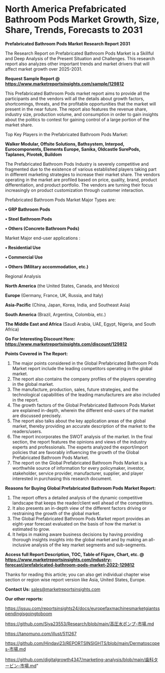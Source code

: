 # North America Prefabricated Bathroom Pods Market Growth, Size, Share, Trends, Forecasts to 2031

<strong>Prefabricated Bathroom Pods Market Research Report 2031</strong>

The Research Report on Prefabricated Bathroom Pods Market is a Skillful and Deep Analysis of the Present Situation and Challenges. This research report also analyzes other important trends and market drivers that will affect market growth over 2025-2031.

<strong>Request Sample Report @ <a href=https://www.marketreportsinsights.com/sample/129812>https://www.marketreportsinsights.com/sample/129812</a></strong>

This Prefabricated Bathroom Pods market report aims to provide all the participants and the vendors will all the details about growth factors, shortcomings, threats, and the profitable opportunities that the market will present in the near future. The report also features the revenue share, industry size, production volume, and consumption in order to gain insights about the politics to contest for gaining control of a large portion of the market share.

Top Key Players in the Prefabricated Bathroom Pods Market:

<strong>Walker Modular, Offsite Solutions, Bathsystem, Interpod, Eurocomponents, Elements Europe, Sanika, Oldcastle SurePods, Taplanes, Pivotek, Buildom</strong>

The Prefabricated Bathroom Pods Industry is severely competitive and fragmented due to the existence of various established players taking part in different marketing strategies to increase their market share. The vendors operating in the market are profiled based on price, quality, brand, product differentiation, and product portfolio. The vendors are turning their focus increasingly on product customization through customer interaction.

Prefabricated Bathroom Pods Market Major Types are:

<strong>• GRP Bathroom Pods

• Steel Bathroom Pods

• Others (Concrete Bathroom Pods)</strong>

Market Major end-user applications :

<strong>• Residential Use

• Commercial Use

• Others (Military accommodation, etc.)</strong>

Regional Analysis

</u><strong><b>North America</b></strong> (the United States, Canada, and Mexico)

<strong><b>Europe </b></strong>(Germany, France, UK, Russia, and Italy)

<strong><b>Asia-Pacific</b></strong> (China, Japan, Korea, India, and Southeast Asia)

<strong><b>South America</b></strong> (Brazil, Argentina, Colombia, etc.)

<strong><b>The Middle East and Africa</b></strong> (Saudi Arabia, UAE, Egypt, Nigeria, and South Africa)

<strong>Go For Interesting Discount Here: <a href=https://www.marketreportsinsights.com/discount/129812>https://www.marketreportsinsights.com/discount/129812</a></strong>

<strong>Points Covered in The Report:</strong>
<ol>
  <li>The major points considered in the Global Prefabricated Bathroom Pods Market report include the leading competitors operating in the global market.</li>
  <li>The report also contains the company profiles of the players operating in the global market.</li>
  <li>The manufacture, production, sales, future strategies, and the technological capabilities of the leading manufacturers are also included in the report.</li>
  <li>The growth factors of the Global Prefabricated Bathroom Pods Market are explained in-depth, wherein the different end-users of the market are discussed precisely.</li>
  <li>The report also talks about the key application areas of the global market, thereby providing an accurate description of the market to the readers/users.</li>
  <li>The report incorporates the SWOT analysis of the market. In the final section, the report features the opinions and views of the industry experts and professionals. The experts analyzed the export/import policies that are favorably influencing the growth of the Global Prefabricated Bathroom Pods Market.</li>
  <li>The report on the Global Prefabricated Bathroom Pods Market is a worthwhile source of information for every policymaker, investor, stakeholder, service provider, manufacturer, supplier, and player interested in purchasing this research document.</li>
</ol>
<strong>Reasons for Buying Global Prefabricated Bathroom Pods Market Report:</strong>

<ol>
  <li>The report offers a detailed analysis of the dynamic competitive landscape that keeps the reader/client well ahead of the competitors.</li>
  <li>It also presents an in-depth view of the different factors driving or restraining the growth of the global market.</li>
  <li>The Global Prefabricated Bathroom Pods Market report provides an eight-year forecast evaluated on the basis of how the market is estimated to grow.</li>
  <li>It helps in making aware business decisions by having providing thorough insights insights into the global market and by making an all-inclusive analysis of the key market segments and sub-segments.</li>
</ol>
<strong>Access full Report Description, TOC, Table of Figure, Chart, etc. @ <a href=https://www.marketreportsinsights.com/industry-forecast/prefabricated-bathroom-pods-market-2022-129812>https://www.marketreportsinsights.com/industry-forecast/prefabricated-bathroom-pods-market-2022-129812</a></strong>


Thanks for reading this article; you can also get individual chapter wise section or region wise report version like Asia, United States, Europe.

<strong>Contact Us:</strong>
sales@marketreportsinsights.com

<strong>Our other reports:</strong>

<a href=https://issuu.com/reportsinsights24/docs/europefaxmachinesmarketgiantsspendingisgoingtoboom>https://issuu.com/reportsinsights24/docs/europefaxmachinesmarketgiantsspendingisgoingtoboom</a>

<a href=https://github.com/Siya23553/Research/blob/main/高圧水ポンプ-市場.md>https://github.com/Siya23553/Research/blob/main/高圧水ポンプ-市場.md</a>

<a href=https://tanomuno.com/illust/511267>https://tanomuno.com/illust/511267</a>

<a href=https://github.com/Hindavi23/REPORTSINSIGHTS/blob/main/Dermatoscopes-市場.md>https://github.com/Hindavi23/REPORTSINSIGHTS/blob/main/Dermatoscopes-市場.md</a>

<a href=https://github.com/digitalgrowth4347/marketing-analysis/blob/main/歯科タービン-市場.md>https://github.com/digitalgrowth4347/marketing-analysis/blob/main/歯科タービン-市場.md</a>"
